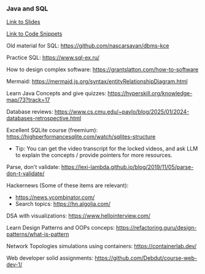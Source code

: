### Java and SQL

[Link to Slides](./slides/md/)

[Link to Code Snippets](./code/)

Old material for SQL: https://github.com/nascarsayan/dbms-kce

Practice SQL: https://www.sql-ex.ru/

How to design complex software: https://grantslatton.com/how-to-software

Mermaid: https://mermaid.js.org/syntax/entityRelationshipDiagram.html

Learn Java Concepts and give quizzes: https://hyperskill.org/knowledge-map/73?track=17

Database reviews: https://www.cs.cmu.edu/~pavlo/blog/2025/01/2024-databases-retrospective.html

Excellent SQLite course (freemium): https://highperformancesqlite.com/watch/sqlites-structure
- Tip: You can get the video transcript for the locked videos, and ask LLM to explain the concepts / provide pointers for more resources.

Parse, don't validate: https://lexi-lambda.github.io/blog/2019/11/05/parse-don-t-validate/

Hackernews (Some of these items are relevant):
- https://news.ycombinator.com/
- Search topics: https://hn.algolia.com/

DSA with visualizations: https://www.hellointerview.com/

Learn Design Patterns and OOPs conceps: https://refactoring.guru/design-patterns/what-is-pattern

Network Topologies simulations using containers: https://containerlab.dev/

Web developer solid assignments: https://github.com/Debdut/course-web-dev-1/

